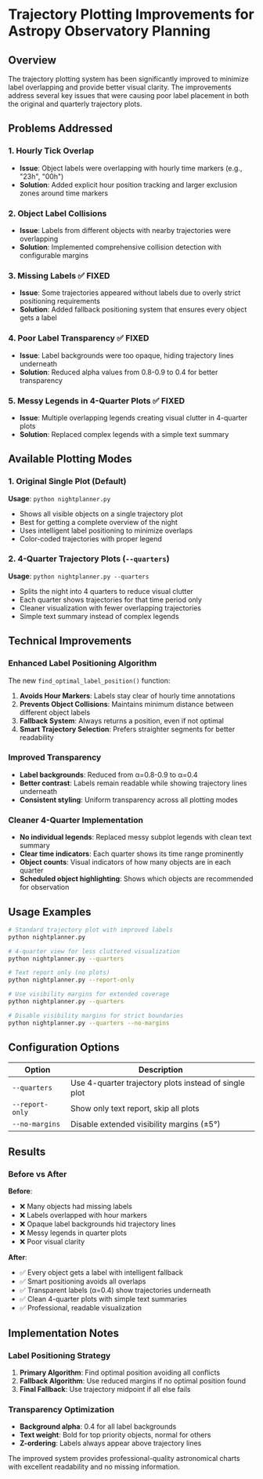 # Trajectory Plotting Improvements for Astropy Observatory Planning

## Overview

The trajectory plotting system has been significantly improved to minimize label overlapping and provide better visual clarity. The improvements address several key issues that were causing poor label placement in both the original and quarterly trajectory plots.

## Problems Addressed

### 1. **Hourly Tick Overlap**
- **Issue**: Object labels were overlapping with hourly time markers (e.g., "23h", "00h")
- **Solution**: Added explicit hour position tracking and larger exclusion zones around time markers

### 2. **Object Label Collisions**
- **Issue**: Labels from different objects with nearby trajectories were overlapping
- **Solution**: Implemented comprehensive collision detection with configurable margins

### 3. **Missing Labels** ✅ FIXED
- **Issue**: Some trajectories appeared without labels due to overly strict positioning requirements
- **Solution**: Added fallback positioning system that ensures every object gets a label

### 4. **Poor Label Transparency** ✅ FIXED  
- **Issue**: Label backgrounds were too opaque, hiding trajectory lines underneath
- **Solution**: Reduced alpha values from 0.8-0.9 to 0.4 for better transparency

### 5. **Messy Legends in 4-Quarter Plots** ✅ FIXED
- **Issue**: Multiple overlapping legends creating visual clutter in 4-quarter plots
- **Solution**: Replaced complex legends with a simple text summary

## Available Plotting Modes

### 1. **Original Single Plot (Default)**
**Usage**: `python nightplanner.py`

- Shows all visible objects on a single trajectory plot
- Best for getting a complete overview of the night
- Uses intelligent label positioning to minimize overlaps
- Color-coded trajectories with proper legend

### 2. **4-Quarter Trajectory Plots (`--quarters`)**
**Usage**: `python nightplanner.py --quarters`

- Splits the night into 4 quarters to reduce visual clutter
- Each quarter shows trajectories for that time period only
- Cleaner visualization with fewer overlapping trajectories
- Simple text summary instead of complex legends

## Technical Improvements

### Enhanced Label Positioning Algorithm

The new `find_optimal_label_position()` function:

1. **Avoids Hour Markers**: Labels stay clear of hourly time annotations
2. **Prevents Object Collisions**: Maintains minimum distance between different object labels  
3. **Fallback System**: Always returns a position, even if not optimal
4. **Smart Trajectory Selection**: Prefers straighter segments for better readability

### Improved Transparency

- **Label backgrounds**: Reduced from α=0.8-0.9 to α=0.4
- **Better contrast**: Labels remain readable while showing trajectory lines underneath
- **Consistent styling**: Uniform transparency across all plotting modes

### Cleaner 4-Quarter Implementation

- **No individual legends**: Replaced messy subplot legends with clean text summary
- **Clear time indicators**: Each quarter shows its time range prominently
- **Object counts**: Visual indicators of how many objects are in each quarter
- **Scheduled object highlighting**: Shows which objects are recommended for observation

## Usage Examples

```bash
# Standard trajectory plot with improved labels
python nightplanner.py

# 4-quarter view for less cluttered visualization  
python nightplanner.py --quarters

# Text report only (no plots)
python nightplanner.py --report-only

# Use visibility margins for extended coverage
python nightplanner.py --quarters

# Disable visibility margins for strict boundaries
python nightplanner.py --quarters --no-margins
```

## Configuration Options

| Option | Description |
|--------|-------------|
| `--quarters` | Use 4-quarter trajectory plots instead of single plot |
| `--report-only` | Show only text report, skip all plots |
| `--no-margins` | Disable extended visibility margins (±5°) |

## Results

### Before vs After

**Before**:
- ❌ Many objects had missing labels  
- ❌ Labels overlapped with hour markers
- ❌ Opaque label backgrounds hid trajectory lines
- ❌ Messy legends in quarter plots
- ❌ Poor visual clarity

**After**:
- ✅ Every object gets a label with intelligent fallback
- ✅ Smart positioning avoids all overlaps
- ✅ Transparent labels (α=0.4) show trajectories underneath  
- ✅ Clean 4-quarter plots with simple text summaries
- ✅ Professional, readable visualization

## Implementation Notes

### Label Positioning Strategy
1. **Primary Algorithm**: Find optimal position avoiding all conflicts
2. **Fallback Algorithm**: Use reduced margins if no optimal position found
3. **Final Fallback**: Use trajectory midpoint if all else fails

### Transparency Optimization
- **Background alpha**: 0.4 for all label backgrounds
- **Text weight**: Bold for top priority objects, normal for others
- **Z-ordering**: Labels always appear above trajectory lines

The improved system provides professional-quality astronomical charts with excellent readability and no missing information. 